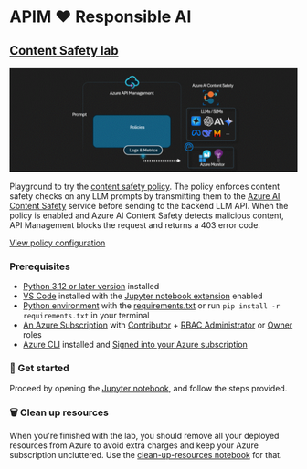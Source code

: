 # APIM ❤️ Responsible AI

## [Content Safety lab](content-safety.ipynb)

[![flow](../../images/content-safety.gif)](content-safety.ipynb)

Playground to try the [content safety policy](https://learn.microsoft.com/en-us/azure/api-management/llm-content-safety-policy). The policy enforces content safety checks on any LLM prompts by transmitting them to the [Azure AI Content Safety](https://learn.microsoft.com/en-us/azure/ai-services/content-safety/overview) service before sending to the backend LLM API. When the policy is enabled and Azure AI Content Safety detects malicious content, API Management blocks the request and returns a 403 error code.

[View policy configuration](policy.xml)

### Prerequisites

- [Python 3.12 or later version](https://www.python.org/) installed
- [VS Code](https://code.visualstudio.com/) installed with the [Jupyter notebook extension](https://marketplace.visualstudio.com/items?itemName=ms-toolsai.jupyter) enabled
- [Python environment](https://code.visualstudio.com/docs/python/environments#_creating-environments) with the [requirements.txt](../../requirements.txt) or run `pip install -r requirements.txt` in your terminal
- [An Azure Subscription](https://azure.microsoft.com/free/) with [Contributor](https://learn.microsoft.com/en-us/azure/role-based-access-control/built-in-roles/privileged#contributor) + [RBAC Administrator](https://learn.microsoft.com/en-us/azure/role-based-access-control/built-in-roles/privileged#role-based-access-control-administrator) or [Owner](https://learn.microsoft.com/en-us/azure/role-based-access-control/built-in-roles/privileged#owner) roles
- [Azure CLI](https://learn.microsoft.com/cli/azure/install-azure-cli) installed and [Signed into your Azure subscription](https://learn.microsoft.com/cli/azure/authenticate-azure-cli-interactively)

### 🚀 Get started

Proceed by opening the [Jupyter notebook](content-safety.ipynb), and follow the steps provided.

### 🗑️ Clean up resources

When you're finished with the lab, you should remove all your deployed resources from Azure to avoid extra charges and keep your Azure subscription uncluttered.
Use the [clean-up-resources notebook](clean-up-resources.ipynb) for that.
